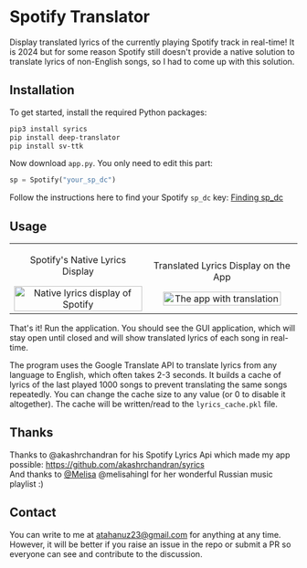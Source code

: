 # Spotify Translator

Display translated lyrics of the currently playing Spotify track in real-time! It is 2024 but for some reason Spotify still doesn't provide a native solution to translate lyrics of non-English songs, so I had to come up with this solution.

## Installation

To get started, install the required Python packages:

```bash
pip3 install syrics
pip install deep-translator
pip install sv-ttk
```

Now download `app.py`. You only need to edit this part:

```python
sp = Spotify("your_sp_dc")
```

Follow the instructions here to find your Spotify `sp_dc` key:   [Finding sp_dc](https://github.com/akashrchandran/syrics/wiki/Finding-sp_dc)

## Usage

<table>
  <tr>
    <td style="text-align: center;">
      <p>Spotify's Native Lyrics Display</p>
      <img src="https://i.imgur.com/7PoYKzL.png" alt="Native lyrics display of Spotify" style="width: 100%;" />
    </td>
    <td style="text-align: center;">
      <p>Translated Lyrics Display on the App</p>
      <img src="https://i.imgur.com/IY6v5y8.png" alt="The app with translation" style="width: 91%;" />
    </td>
  </tr>
</table>

That's it! Run the application. You should see the GUI application, which will stay open until closed and will show translated lyrics of each song in real-time.

The program uses the Google Translate API to translate lyrics from any language to English, which often takes 2-3 seconds. It builds a cache of lyrics of the last played 1000 songs to prevent translating the same songs repeatedly. You can change the cache size to any value (or 0 to disable it altogether). The cache will be written/read to the `lyrics_cache.pkl` file.

## Thanks

Thanks to @akashrchandran for his Spotify Lyrics Api which made my app possible:
https://github.com/akashrchandran/syrics <br>
And thanks to [@Melisa](https://github.com/melisahingl) @melisahingl for her wonderful Russian music playlist :)

## Contact

You can write to me at atahanuz23@gmail.com for anything at any time.  
However, it will be better if you raise an issue in the repo or submit a PR so everyone can see and contribute to the discussion.
